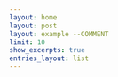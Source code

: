 ```yaml
---
layout: home
layout: post
layout: example --COMMENT
limit: 10
show_excerpts: true
entries_layout: list
---
```

